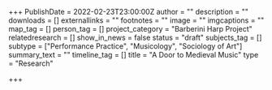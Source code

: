+++
PublishDate = 2022-02-23T23:00:00Z
author = ""
description = ""
downloads = []
externallinks = ""
footnotes = ""
image = ""
imgcaptions = ""
map_tag = []
person_tag = []
project_category = "Barberini Harp Project"
relatedresearch = []
show_in_news = false
status = "draft"
subjects_tag = []
subtype = ["Performance Practice", "Musicology", "Sociology of Art"]
summary_text = ""
timeline_tag = []
title = "A Door to Medieval Music"
type = "Research"

+++
<div class= " embed-responsive embed-responsive- "> <iframe src="https://www.buzzsprout.com/1934249/10051864-a-door-to-medieval-music?client_source=small_player&iframe=true" loading="lazy" width="100%" height="200" frameborder="0" scrolling="no" title='Between the Strings , A Door to Medieval _></iframe> </_div_>_
